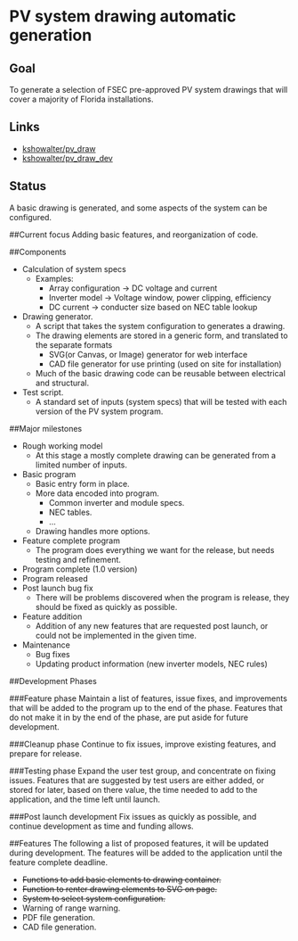 # PV system drawing automatic generation

## Goal

To generate a selection of FSEC pre-approved PV system drawings that will cover a majority of Florida installations.

## Links
* [kshowalter/pv_draw](http://fsec.ucf.edu/~kshowalter/pv_draw)
* [kshowalter/pv_draw_dev](http://fsec.ucf.edu/~kshowalter/pv_draw_dev)

## Status
A basic drawing is generated, and some aspects of the system can be configured.

##Current focus
Adding basic features, and reorganization of code.

##Components

* Calculation of system specs
    * Examples:
        * Array configuration -> DC voltage and current
        * Inverter model -> Voltage window, power clipping, efficiency
        * DC current -> conducter size based on NEC table lookup
* Drawing generator.
    * A script that takes the system configuration to generates a drawing.
    * The drawing elements are stored in a generic form, and translated to the separate formats
        * SVG(or Canvas, or Image) generator for web interface
        * CAD file generator for use printing (used on site for installation)
    * Much of the basic drawing code can be reusable between electrical and structural.
* Test script.
    * A standard set of inputs (system specs) that will be tested with each version of the PV system program.

##Major milestones

* Rough working model
    * At this stage a mostly complete drawing can be generated from a limited number of inputs. 
* Basic program
    * Basic entry form in place.
    * More data encoded into program.
        * Common inverter and module specs.
        * NEC tables.
        * ...
    * Drawing handles more options.
* Feature complete program
    * The program does everything we want for the release, but needs testing and refinement.
* Program complete (1.0 version)
* Program released
* Post launch bug fix
    * There will be problems discovered when the program is release, they should be fixed as quickly as possible.
* Feature addition
    * Addition of any new features that are requested post launch, or could not be implemented in the given time.
* Maintenance
    * Bug fixes
    * Updating product information (new inverter models, NEC rules)

##Development Phases

###Feature phase
Maintain a list of features, issue fixes, and improvements that will be added to the program up to the end of the phase. Features that do not make it in by the end of the phase, are put aside for future development.

###Cleanup phase
Continue to fix issues, improve existing features, and prepare for release.

###Testing phase
Expand the user test group, and concentrate on fixing issues. Features that are suggested by test users are either added, or stored for later, based on there value, the time needed to add to the application, and the time left until launch.

###Post launch development
Fix issues as quickly as possible, and continue development as time and funding allows.



##Features
The following a list of proposed features, it will be updated during development. 
The features will be added to the application until the feature complete deadline.

* ~~Functions to add basic elements to drawing container.~~
* ~~Function to renter drawing elements to SVG on page.~~
* ~~System to select system configuration.~~
* Warning of range warning.
* PDF file generation.
* CAD file generation.
